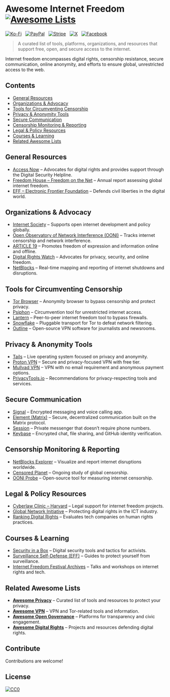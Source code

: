 # Awesome Internet Freedom [![Awesome Lists](https://srv-cdn.himpfen.io/badges/awesome-lists/awesomelists-flat.svg)](https://github.com/awesomelistsio/awesome)

[![Ko-Fi](https://srv-cdn.himpfen.io/badges/kofi/kofi-flat.svg)](https://ko-fi.com/awesomelists) &nbsp; [![PayPal](https://srv-cdn.himpfen.io/badges/paypal/paypal-flat.svg)](https://www.paypal.com/donate/?hosted_button_id=3LLKRXJU44EJJ) &nbsp; [![Stripe](https://srv-cdn.himpfen.io/badges/stripe/stripe-flat.svg)](https://tinyurl.com/e8ymxdw3) &nbsp; [![X](https://srv-cdn.himpfen.io/badges/twitter/twitter-flat.svg)](https://x.com/ListsAwesome) &nbsp; [![Facebook](https://srv-cdn.himpfen.io/badges/facebook-pages/facebook-pages-flat.svg)](https://www.facebook.com/awesomelists)

> A curated list of tools, platforms, organizations, and resources that support free, open, and secure access to the internet.

Internet freedom encompasses digital rights, censorship resistance, secure communication, online anonymity, and efforts to ensure global, unrestricted access to the web.

## Contents

- [General Resources](#general-resources)
- [Organizations & Advocacy](#organizations--advocacy)
- [Tools for Circumventing Censorship](#tools-for-circumventing-censorship)
- [Privacy & Anonymity Tools](#privacy--anonymity-tools)
- [Secure Communication](#secure-communication)
- [Censorship Monitoring & Reporting](#censorship-monitoring--reporting)
- [Legal & Policy Resources](#legal--policy-resources)
- [Courses & Learning](#courses--learning)
- [Related Awesome Lists](#related-awesome-lists)

## General Resources

- [Access Now](https://www.accessnow.org/) – Advocates for digital rights and provides support through the Digital Security Helpline.
- [Freedom House – Freedom on the Net](https://freedomhouse.org/report/freedom-net) – Annual report assessing global internet freedom.
- [EFF – Electronic Frontier Foundation](https://www.eff.org/) – Defends civil liberties in the digital world.

## Organizations & Advocacy

- [Internet Society](https://www.internetsociety.org/) – Supports open internet development and policy globally.
- [Open Observatory of Network Interference (OONI)](https://ooni.org/) – Tracks internet censorship and network interference.
- [ARTICLE 19](https://www.article19.org/) – Promotes freedom of expression and information online and offline.
- [Digital Rights Watch](https://digitalrightswatch.org.au/) – Advocates for privacy, security, and online freedom.
- [NetBlocks](https://netblocks.org/) – Real-time mapping and reporting of internet shutdowns and disruptions.

## Tools for Circumventing Censorship

- [Tor Browser](https://www.torproject.org/) – Anonymity browser to bypass censorship and protect privacy.
- [Psiphon](https://psiphon.ca/) – Circumvention tool for unrestricted internet access.
- [Lantern](https://getlantern.org/) – Peer-to-peer internet freedom tool to bypass firewalls.
- [Snowflake](https://snowflake.torproject.org/) – Pluggable transport for Tor to defeat network filtering.
- [Outline](https://getoutline.org/) – Open-source VPN software for journalists and newsrooms.

## Privacy & Anonymity Tools

- [Tails](https://tails.boum.org/) – Live operating system focused on privacy and anonymity.
- [Proton VPN](https://protonvpn.com/) – Secure and privacy-focused VPN with free tier.
- [Mullvad VPN](https://mullvad.net/) – VPN with no email requirement and anonymous payment options.
- [PrivacyTools.io](https://www.privacytools.io/) – Recommendations for privacy-respecting tools and services.

## Secure Communication

- [Signal](https://signal.org/) – Encrypted messaging and voice calling app.
- [Element (Matrix)](https://element.io/) – Secure, decentralized communication built on the Matrix protocol.
- [Session](https://getsession.org/) – Private messenger that doesn’t require phone numbers.
- [Keybase](https://keybase.io/) – Encrypted chat, file sharing, and GitHub identity verification.

## Censorship Monitoring & Reporting

- [NetBlocks Explorer](https://explorer.netblocks.org/) – Visualize and report internet disruptions worldwide.
- [Censored Planet](https://censoredplanet.org/) – Ongoing study of global censorship.
- [OONI Probe](https://ooni.org/install/) – Open-source tool for measuring internet censorship.

## Legal & Policy Resources

- [Cyberlaw Clinic – Harvard](https://clinic.cyber.harvard.edu/) – Legal support for internet freedom projects.
- [Global Network Initiative](https://globalnetworkinitiative.org/) – Protecting digital rights in the ICT industry.
- [Ranking Digital Rights](https://rankingdigitalrights.org/) – Evaluates tech companies on human rights practices.

## Courses & Learning

- [Security in a Box](https://securityinabox.org/en/) – Digital security tools and tactics for activists.
- [Surveillance Self-Defense (EFF)](https://ssd.eff.org/) – Guides to protect yourself from surveillance.
- [Internet Freedom Festival Archives](https://internetfreedomfestival.org/) – Talks and workshops on internet rights and tech.

## Related Awesome Lists

- **[Awesome Privacy](https://github.com/awesomelistsio/awesome-privacy)** – Curated list of tools and resources to protect your privacy.
- **[Awesome VPN](https://github.com/awesomelistsio/awesome-tor)** – VPN and Tor-related tools and information.
- **[Awesome Open Governance](https://github.com/awesomelistsio/awesome-open-governance)** – Platforms for transparency and civic engagement.
- **[Awesome Digital Rights](https://github.com/awesomelistsio/awesome-digital-rights)** – Projects and resources defending digital rights.

## Contribute

Contributions are welcome!

## License

[![CC0](https://mirrors.creativecommons.org/presskit/buttons/88x31/svg/by-sa.svg)](http://creativecommons.org/licenses/by-sa/4.0/)
